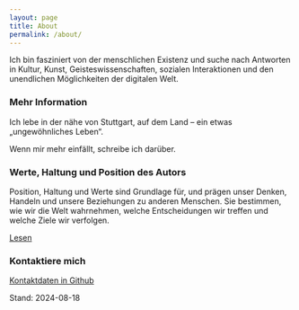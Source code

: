 ```yaml
---
layout: page
title: About
permalink: /about/
---
```


Ich bin fasziniert von der menschlichen Existenz und suche nach Antworten in Kultur, Kunst, Geisteswissenschaften, sozialen Interaktionen und den unendlichen Möglichkeiten der digitalen Welt. 

### Mehr Information

Ich lebe in der nähe von Stuttgart, auf dem Land – ein etwas „ungewöhnliches Leben“. 

Wenn mir mehr einfällt, schreibe ich darüber.

### Werte, Haltung und Position des Autors

Position, Haltung und Werte sind Grundlage für, und prägen unser Denken, Handeln und unsere Beziehungen zu anderen Menschen. Sie bestimmen, wie wir die Welt wahrnehmen, welche Entscheidungen wir treffen und welche Ziele wir verfolgen.

[Lesen](https://s2030c.github.io/blog/doc/werte-haltung-position-des-autors/)

### Kontaktiere mich

[Kontaktdaten in Github](https://github.com/S2030c)

Stand: 2024-08-18
